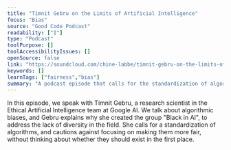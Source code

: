 ```yaml
---
title: "Timnit Gebru on the Limits of Artificial Intelligence"
focus: "Bias"
source: "Good Code Podcast"
readability: ["I"]
type: "Podcast"
toolPurpose: []
toolAccessibilityIssues: []
openSource: false
link: "https://soundcloud.com/chine-labbe/timnit-gebru-on-the-limits-of"
keywords: []
learnTags: ["fairness","bias"]
summary: "A podcast episode that calls for the standardization of algorithms and that cautions against focusing on making them more fair without thinking about whether they should exist in the first place. "
---
```

In this episode, we speak with Timnit Gebru, a research scientist in the Ethical Artificial Intelligence team at Google AI. We talk about algorithmic biases, and Gebru explains why she created the group "Black in AI", to address the lack of diversity in the field. She calls for a standardization of algorithms, and cautions against focusing on making them more fair, without thinking about whether they should exist in the first place.
